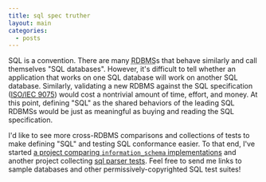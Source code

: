 ```yaml
---
title: sql spec truther
layout: main
categories:
  - posts
---
```


SQL is a convention.
There are many <abbr title="Relational DataBase Management System">RDBMS</abbr>s that behave similarly and call themselves "SQL databases".
However, it's difficult to tell whether an application that works on one SQL database will work on another SQL database.
Similarly, validating a new RDBMS against the SQL specification ([ISO/IEC 9075][iso-9075]) would cost a nontrivial amount of time, effort, and money.
At this point, defining "SQL" as the shared behaviors of the leading SQL RDBMSs would be just as meaningful as buying and reading the SQL specification.

I'd like to see more cross-RDBMS comparisons and collections of tests to make defining "SQL" and testing SQL conformance easier.
To that end, I've started [a project comparing `information_schema` implementations][i.s.compat.table] and another project collecting [sql parser tests][sql_parser_tests].
Feel free to send me links to sample databases and other permissively-copyrighted SQL test suites!


[iso-9075]: https://blog.ansi.org/2018/10/sql-standard-iso-iec-9075-2016-ansi-x3-135/
[standardization-history]: https://en.wikipedia.org/wiki/SQL#Standardization_history
[i.s.compat.table]: https://github.com/i-s-compat-table/
[sql_parser_tests]: https://github.com/SKalt/sql_parser_tests
[nist-artifact]: https://github.com/apache/derby/tree/cc457a99b575db678e490cfb1c916100bae31dd7/java/org.apache.derby.tests/org/apache/derbyTesting/functionTests/tests/nist

<!-- 
[tpc-h]: https://www.tpc.org/tpch/
[nist-form]: https://www.itl.nist.gov/div897/ctg/sql_form.htm
[nist-news]: https://www.hpcwire.com/1996/09/06/nist-will-cease-creating-new-sql-tests-by-1997/
https://www.iso.org/standard/63555.html
https://www.scattered-thoughts.net/writing/against-sql/
https://www.cockroachlabs.com/docs/stable/frequently-asked-questions.html#why-does-cockroachdb-use-the-postgresql-wire-protocol-instead-of-the-mysql-protocol
https://docs.pingcap.com/tidb/stable/overview#key-features
https://github.com/sqlparser-rs/sqlparser-rs#sql-compliance
https://github.com/elliotchance/sqltest
-->

